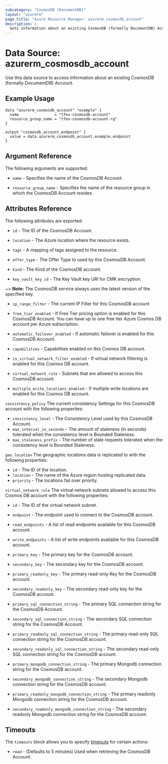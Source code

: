 ```yaml
---
subcategory: "CosmosDB (DocumentDB)"
layout: "azurerm"
page_title: "Azure Resource Manager: azurerm_cosmosdb_account"
description: |-
  Gets information about an existing CosmosDB (formally DocumentDB) Account.
---
```


# Data Source: azurerm_cosmosdb_account

Use this data source to access information about an existing CosmosDB (formally DocumentDB) Account.

## Example Usage

```hcl
data "azurerm_cosmosdb_account" "example" {
  name                = "tfex-cosmosdb-account"
  resource_group_name = "tfex-cosmosdb-account-rg"
}

output "cosmosdb_account_endpoint" {
  value = data.azurerm_cosmosdb_account.example.endpoint
}
```

## Argument Reference

The following arguments are supported:

* `name` - Specifies the name of the CosmosDB Account.

* `resource_group_name` - Specifies the name of the resource group in which the CosmosDB Account resides.

## Attributes Reference

The following attributes are exported:

* `id` - The ID of the CosmosDB Account.

* `location` - The Azure location where the resource exists.

* `tags` - A mapping of tags assigned to the resource.

* `offer_type` - The Offer Type to used by this CosmosDB Account.

* `kind` - The Kind of the CosmosDB account.

* `key_vault_key_id` - The Key Vault key URI for CMK encryption.

~> **Note:** The CosmosDB service always uses the latest version of the specified key.

* `ip_range_filter` - The current IP Filter for this CosmosDB account

* `free_tier_enabled` - If Free Tier pricing option is enabled for this CosmosDB Account. You can have up to one free tier Azure Cosmos DB account per Azure subscription.

* `automatic_failover_enabled` - If automatic failover is enabled for this CosmosDB Account.

* `capabilities` - Capabilities enabled on this Cosmos DB account.

* `is_virtual_network_filter_enabled` - If virtual network filtering is enabled for this Cosmos DB account.

* `virtual_network_rule` - Subnets that are allowed to access this CosmosDB account.

* `multiple_write_locations_enabled` - If multiple write locations are enabled for this Cosmos DB account.

`consistency_policy` The current consistency Settings for this CosmosDB account with the following properties:

* `consistency_level` - The Consistency Level used by this CosmosDB Account.
* `max_interval_in_seconds` - The amount of staleness (in seconds) tolerated when the consistency level is Bounded Staleness.
* `max_staleness_prefix` - The number of stale requests tolerated when the consistency level is Bounded Staleness.

`geo_location` The geographic locations data is replicated to with the following properties:

* `id` - The ID of the location.
* `location` - The name of the Azure region hosting replicated data.
* `priority` - The locations fail over priority.

`virtual_network_rule` The virtual network subnets allowed to access this Cosmos DB account with the following properties:

* `id` - The ID of the virtual network subnet.

* `endpoint` - The endpoint used to connect to the CosmosDB account.

* `read_endpoints` - A list of read endpoints available for this CosmosDB account.

* `write_endpoints` - A list of write endpoints available for this CosmosDB account.

* `primary_key` - The primary key for the CosmosDB account.

* `secondary_key` - The secondary key for the CosmosDB account.

* `primary_readonly_key` - The primary read-only Key for the CosmosDB account.

* `secondary_readonly_key` - The secondary read-only key for the CosmosDB account.

* `primary_sql_connection_string` - The primary SQL connection string for the CosmosDB Account.

* `secondary_sql_connection_string` - The secondary SQL connection string for the CosmosDB Account.

* `primary_readonly_sql_connection_string` - The primary read-only SQL connection string for the CosmosDB account.

* `secondary_readonly_sql_connection_string` - The secondary read-only SQL connection string for the CosmosDB account.

* `primary_mongodb_connection_string` - The primary Mongodb connection string for the CosmosDB account.

* `secondary_mongodb_connection_string` - The secondary Mongodb connection string for the CosmosDB account.

* `primary_readonly_mongodb_connection_string` - The primary readonly Mongodb connection string for the CosmosDB account.

* `secondary_readonly_mongodb_connection_string` - The secondary readonly Mongodb connection string for the CosmosDB account.

## Timeouts

The `timeouts` block allows you to specify [timeouts](https://www.terraform.io/language/resources/syntax#operation-timeouts) for certain actions:

* `read` - (Defaults to 5 minutes) Used when retrieving the CosmosDB Account.
